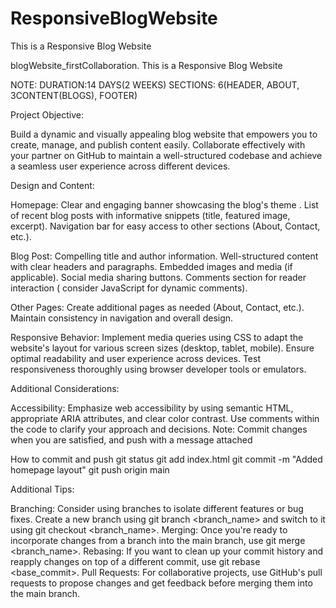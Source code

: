 # ResponsiveBlogWebsite
This is a Responsive Blog Website

blogWebsite_firstCollaboration.
This is a Responsive Blog Website

NOTE: DURATION:14 DAYS(2 WEEKS) SECTIONS: 6(HEADER, ABOUT, 3CONTENT(BLOGS), FOOTER)

Project Objective:

Build a dynamic and visually appealing blog website that empowers you to create, manage, and publish content easily. Collaborate effectively with your partner on GitHub to maintain a well-structured codebase and achieve a seamless user experience across different devices.

Design and Content:

Homepage: Clear and engaging banner showcasing the blog's theme . List of recent blog posts with informative snippets (title, featured image, excerpt). Navigation bar for easy access to other sections (About, Contact, etc.).

Blog Post: Compelling title and author information. Well-structured content with clear headers and paragraphs. Embedded images and media (if applicable). Social media sharing buttons. Comments section for reader interaction ( consider JavaScript for dynamic comments).

Other Pages: Create additional pages as needed (About, Contact, etc.). Maintain consistency in navigation and overall design.

Responsive Behavior: Implement media queries using CSS to adapt the website's layout for various screen sizes (desktop, tablet, mobile). Ensure optimal readability and user experience across devices. Test responsiveness thoroughly using browser developer tools or emulators.

Additional Considerations:

Accessibility: Emphasize web accessibility by using semantic HTML, appropriate ARIA attributes, and clear color contrast. Use comments within the code to clarify your approach and decisions. Note: Commit changes when you are satisfied, and push with a message attached

How to commit and push git status git add index.html git commit -m "Added homepage layout" git push origin main

Additional Tips:

Branching: Consider using branches to isolate different features or bug fixes. Create a new branch using git branch <branch_name> and switch to it using git checkout <branch_name>. Merging: Once you're ready to incorporate changes from a branch into the main branch, use git merge <branch_name>. Rebasing: If you want to clean up your commit history and reapply changes on top of a different commit, use git rebase <base_commit>. Pull Requests: For collaborative projects, use GitHub's pull requests to propose changes and get feedback before merging them into the main branch.
